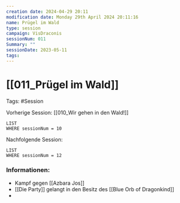 ```yaml
---
creation date: 2024-04-29 20:11 
modification date: Monday 29th April 2024 20:11:16 
name: Prügel im Wald
type: session 
campaign: VisDraconis
sessionNum: 011
Summary: ""
sessionDate: 2023-05-11
tags:
--- 
```


# [[011_Prügel im Wald]]

Tags: #Session

Vorherige Session: [[010_Wir gehen in den Wald!]]
```dataview
LIST
WHERE sessionNum = 10
```
Nachfolgende Session: 
```dataview
LIST
WHERE sessionNum = 12
```

### Informationen:
- Kampf gegen [[Azbara Jos]]
- [[Die Party]] gelangt in den Besitz des [[Blue Orb of Dragonkind]]
- 

